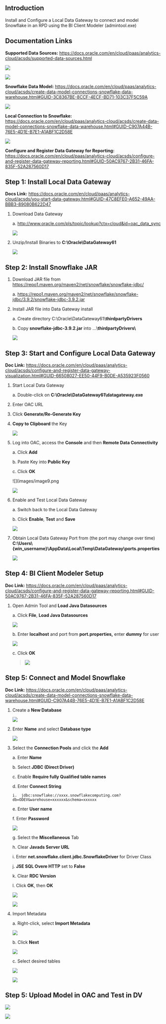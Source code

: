 ## **Introduction**

Install and Configure a Local Data Gateway to connect and model Snowflake in an RPD using the BI Client Modeler (admintool.exe)

## **Documentation Links**

**Supported Data Sources:** <https://docs.oracle.com/en/cloud/paas/analytics-cloud/acsds/supported-data-sources.html>

![](images/image1.png)

![](images/image2.png)

**Snowflake Data Model:** <https://docs.oracle.com/en/cloud/paas/analytics-cloud/acsds/create-data-model-connections-snowflake-data-warehouse.html#GUID-3C8367BE-8CCF-4ECF-BD71-103C37F5C59A>

![](images/image3.png)

**Local Connection to Snowflake:** <https://docs.oracle.com/en/cloud/paas/analytics-cloud/acsds/create-data-model-connections-snowflake-data-warehouse.html#GUID-C907A44B-76E5-4D1E-B7E1-A1ABF1C2D58E>

![](images/image4.png)

**Configure and Register Data Gateway for Reporting:** <https://docs.oracle.com/en/cloud/paas/analytics-cloud/acsds/configure-and-register-data-gateway-reporting.html#GUID-50AC9767-2B31-46FA-835F-52A287560D17>


## **Step 1: Install Local Data Gateway**

**Docs Link:** <https://docs.oracle.com/en/cloud/paas/analytics-cloud/acsds/you-start-data-gateway.html#GUID-47C8EFE0-A652-49AA-BBB3-89080B622D47>

1.  Download Data Gateway

    a.  <http://www.oracle.com/pls/topic/lookup?ctx=cloud&id=oac_data_sync>

    ![](images/image5.png)

2.  Unzip/Install Binaries to **C:\\Oracle\\DataGateway61**

    ![](images/image6.png)

## **Step 2: Install Snowflake JAR**

1.  Download JAR file from <https://repo1.maven.org/maven2/net/snowflake/snowflake-jdbc/>

    a.  <https://repo1.maven.org/maven2/net/snowflake/snowflake-jdbc/3.9.2/snowflake-jdbc-3.9.2.jar>

2.  Install JAR file into Data Gateway install

    a.  Create directory C:\\Oracle\\DataGateway61\\**thirdpartyDrivers**

    b.  Copy **snowflake-jdbc-3.9.2.jar** into ...\\**thirdpartyDrivers\\**

    ![](images/image7.png)

## **Step 3: Start and Configure Local Data Gateway**

**Doc Link:** <https://docs.oracle.com/en/cloud/paas/analytics-cloud/acsds/configure-and-register-data-gateway-visualization.html#GUID-66508027-EE50-44F9-B0DE-A535923F0560>

1.  Start Local Data Gateway

    a.  Double-click on **C:\\Oracle\\DataGateway61\\datagateway.exe**

2.  Enter OAC URL

3.  Click **Generate/Re-Generate Key**

4.  **Copy to Clipboard** the Key

    ![](images/image8.png)

5.  Log into OAC, access the **Console** and then **Remote Data Connectivity**

    a.  Click **Add**

    b.  Paste Key into **Public Key**

    c.  Click **OK**

    ![](images/image9.png

    ![](images/image10.png)

6.  Enable and Test Local Data Gateway

    a.  Switch back to the Local Data Gateway

    b.  Click **Enable**, **Test** and **Save**

    ![](images/image11.png)

7.  Obtain Local Data Gateway Port from (the port may change over time) **C:\\Users\\{win_username}\\AppData\\Local\\Temp\\DataGateway\\ports.properties**

    ![](images/image12.png)

 ## **Step 4: BI Client Modeler Setup**

**Doc Link:** <https://docs.oracle.com/en/cloud/paas/analytics-cloud/acsds/configure-and-register-data-gateway-reporting.html#GUID-50AC9767-2B31-46FA-835F-52A287560D17>

1.  Open Admin Tool and **Load Java Datasources**

    a.  Click **File**, **Load Java Datasources**

    ![](images/image13.png)

    b.  Enter **localhost** and port from **port.properties,** enter **dummy** for user

    ![](images/image14.png)

    c.  Click **OK**

    > ![](images/image15.png)

## **Step 5: Connect and Model Snowflake**

**Doc Link:** <https://docs.oracle.com/en/cloud/paas/analytics-cloud/acsds/create-data-model-connections-snowflake-data-warehouse.html#GUID-C907A44B-76E5-4D1E-B7E1-A1ABF1C2D58E>

1.  Create a **New Database**

    ![](images/image16.png)

2.  Enter **Name** and select **Database type**

    ![](images/image17.png)

3.  Select the **Connection Pools** and click the **Add**

    a.  Enter **Name**

    b.  Select **JDBC (Direct Driver)**

    c.  Enable **Require fully Qualified table names**

    d.  Enter **Connect String**

        i.  jdbc:snowflake://xxxx.snowflakecomputing.com?db=ODEV&warehouse=xxxxxx&schema=xxxxxx

    e.  Enter **User name**

    f.  Enter **Password**

    ![](images/image18.png)

    g.  Select the **Miscellaneous** Tab

    h.  Clear **Javads Server URL**

    i.  Enter **net.snowflake.client.jdbc.SnowflakeDriver** for Driver Class

    j.  **JSE SQL Overe HTTP** set to **False**

    k.  Clear **RDC Version**

    l.  Click **OK**, then **OK**

    ![](images/image19.png)

    ![](images/image20.png)

4.  Import Metadata

    a.  Right-click, select **Import Metadata**

    ![](images/image21.png)

    b.  Click **Next**

    ![](images/image22.png)

    c.  Select desired tables

    ![](images/image23.png)

    ![](images/image24.png)

## **Step 5: Upload Model in OAC and Test in DV**

![](images/image25.png)

![](images/image26.png)
